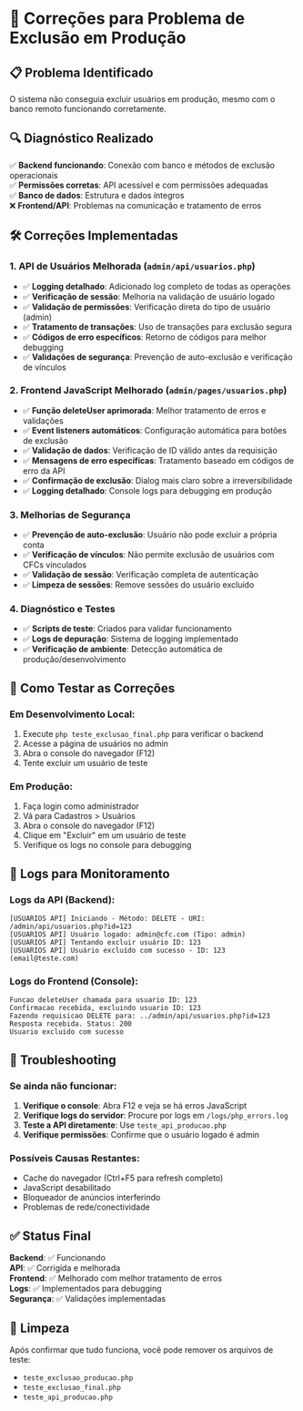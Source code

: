 # 🔧 Correções para Problema de Exclusão em Produção

## 📋 Problema Identificado
O sistema não conseguia excluir usuários em produção, mesmo com o banco remoto funcionando corretamente.

## 🔍 Diagnóstico Realizado
✅ **Backend funcionando**: Conexão com banco e métodos de exclusão operacionais  
✅ **Permissões corretas**: API acessível e com permissões adequadas  
✅ **Banco de dados**: Estrutura e dados íntegros  
❌ **Frontend/API**: Problemas na comunicação e tratamento de erros  

## 🛠️ Correções Implementadas

### 1. **API de Usuários Melhorada** (`admin/api/usuarios.php`)
- ✅ **Logging detalhado**: Adicionado log completo de todas as operações
- ✅ **Verificação de sessão**: Melhoria na validação de usuário logado
- ✅ **Validação de permissões**: Verificação direta do tipo de usuário (admin)
- ✅ **Tratamento de transações**: Uso de transações para exclusão segura
- ✅ **Códigos de erro específicos**: Retorno de códigos para melhor debugging
- ✅ **Validações de segurança**: Prevenção de auto-exclusão e verificação de vínculos

### 2. **Frontend JavaScript Melhorado** (`admin/pages/usuarios.php`)
- ✅ **Função deleteUser aprimorada**: Melhor tratamento de erros e validações
- ✅ **Event listeners automáticos**: Configuração automática para botões de exclusão
- ✅ **Validação de dados**: Verificação de ID válido antes da requisição
- ✅ **Mensagens de erro específicas**: Tratamento baseado em códigos de erro da API
- ✅ **Confirmação de exclusão**: Dialog mais claro sobre a irreversibilidade
- ✅ **Logging detalhado**: Console logs para debugging em produção

### 3. **Melhorias de Segurança**
- ✅ **Prevenção de auto-exclusão**: Usuário não pode excluir a própria conta
- ✅ **Verificação de vínculos**: Não permite exclusão de usuários com CFCs vinculados
- ✅ **Validação de sessão**: Verificação completa de autenticação
- ✅ **Limpeza de sessões**: Remove sessões do usuário excluído

### 4. **Diagnóstico e Testes**
- ✅ **Scripts de teste**: Criados para validar funcionamento
- ✅ **Logs de depuração**: Sistema de logging implementado
- ✅ **Verificação de ambiente**: Detecção automática de produção/desenvolvimento

## 🚀 Como Testar as Correções

### Em Desenvolvimento Local:
1. Execute `php teste_exclusao_final.php` para verificar o backend
2. Acesse a página de usuários no admin
3. Abra o console do navegador (F12)
4. Tente excluir um usuário de teste

### Em Produção:
1. Faça login como administrador
2. Vá para Cadastros > Usuários
3. Abra o console do navegador (F12)
4. Clique em "Excluir" em um usuário de teste
5. Verifique os logs no console para debugging

## 📝 Logs para Monitoramento

### Logs da API (Backend):
```
[USUARIOS API] Iniciando - Método: DELETE - URI: /admin/api/usuarios.php?id=123
[USUARIOS API] Usuário logado: admin@cfc.com (Tipo: admin)
[USUARIOS API] Tentando excluir usuário ID: 123
[USUARIOS API] Usuário excluído com sucesso - ID: 123 (email@teste.com)
```

### Logs do Frontend (Console):
```
Funcao deleteUser chamada para usuario ID: 123
Confirmacao recebida, excluindo usuario ID: 123
Fazendo requisicao DELETE para: ../admin/api/usuarios.php?id=123
Resposta recebida. Status: 200
Usuario excluido com sucesso
```

## 🔧 Troubleshooting

### Se ainda não funcionar:
1. **Verifique o console**: Abra F12 e veja se há erros JavaScript
2. **Verifique logs do servidor**: Procure por logs em `/logs/php_errors.log`
3. **Teste a API diretamente**: Use `teste_api_producao.php`
4. **Verifique permissões**: Confirme que o usuário logado é admin

### Possíveis Causas Restantes:
- Cache do navegador (Ctrl+F5 para refresh completo)
- JavaScript desabilitado
- Bloqueador de anúncios interferindo
- Problemas de rede/conectividade

## ✅ Status Final
**Backend**: ✅ Funcionando  
**API**: ✅ Corrigida e melhorada  
**Frontend**: ✅ Melhorado com melhor tratamento de erros  
**Logs**: ✅ Implementados para debugging  
**Segurança**: ✅ Validações implementadas  

## 🧹 Limpeza
Após confirmar que tudo funciona, você pode remover os arquivos de teste:
- `teste_exclusao_producao.php`
- `teste_exclusao_final.php`
- `teste_api_producao.php`
